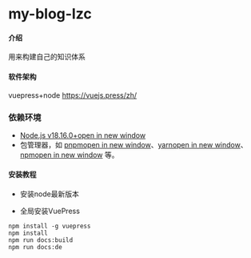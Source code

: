 # my-blog-lzc

#### 介绍

用来构建自己的知识体系

#### 软件架构

vuepress+node
https://vuejs.press/zh/

### 依赖环境

* [Node.js v18.16.0+open in new window](https://nodejs.org/)
* 包管理器，如 [pnpmopen in new window](https://pnpm.io/zh/)、[yarnopen in new window](https://classic.yarnpkg.com/en/)、[npmopen in new window](https://www.npmjs.com/) 等。

#### 安装教程

- 安装node最新版本


- 全局安装VuePress

```
npm install -g vuepress
npm install
npm run docs:build
npm run docs:de
```

